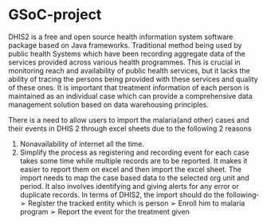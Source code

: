 # GSoC-project
DHIS2 is a free and open source health information system software package based
on Java frameworks. Traditional method being used by public health Systems which
have been recording aggregate data of the services provided across various health
programmes.
This is crucial in monitoring reach and availability of public health services, but it
lacks the ability of tracing the persons being provided with these services and quality
of these ones. It is important that treatment information of each person is maintained
as an individual case which can provide a comprehensive data management solution
based on data warehousing principles.

There is a need to allow users to import the malaria(and other) cases and their
events in DHIS 2 through excel sheets due to the following 2 reasons­
1. Non­availability of internet all the time.
2. Simplify the process as registering and recording event for each case takes some
time while multiple records are to be reported. It makes it easier to report them on
excel and then import the excel sheet.
The import needs to map the case based data to the selected org unit and period. It
also involves identifying and giving alerts for any error or duplicate records.
In terms of DHIS2, the import should do the following­
➢ Register the tracked entity which is person
➢ Enroll him to malaria program
➢ Report the event for the treatment given
